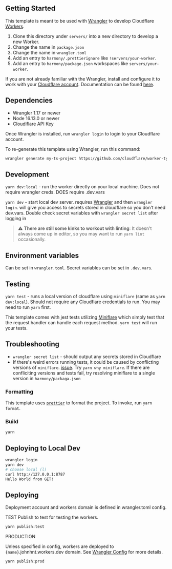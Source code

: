 ## Getting Started

This template is meant to be used with [Wrangler](https://github.com/cloudflare/wrangler) to develop Cloudflare [Workers](https://developers.cloudflare.com/workers/).

1. Clone this directory under `servers/` into a new directory to develop a new Worker.
2. Change the name in `package.json`
3. Change the name in `wrangler.toml`
4. Add an entry to `harmony/.prettierignore` like `!servers/your-worker`.
5. Add an entry to `harmony/package.json` workspaces like `servers/your-worker`.

If you are not already familiar with the Wrangler, install and configure it to work with your [Cloudflare account](https://dash.cloudflare.com). Documentation can be found [here](https://developers.cloudflare.com/workers/tooling/wrangler/).

## Dependencies

- Wrangler 1.17 or newer
- Node 16.13.0 or newer
- Cloudlflare API Key

Once Wrangler is installed, run `wrangler login` to login to your Cloudflare account.

To re-generate this template using Wrangler, run this command:

```bash
wrangler generate my-ts-project https://github.com/cloudflare/worker-typescript-template
```

## Development

`yarn dev:local` - run the worker directly on your local machine. Does not require wrangler creds. DOES require .dev.vars

`yarn dev` - start local dev server. requires [Wrangler](https://github.com/cloudflare/wrangler) and then `wrangler login`. will give you access to secrets stored in cloudflare so you don't need dev.vars. Double check secret variables with `wrangler secret list` after logging in

> :warning: **There are still some kinks to workout with linting**: It doesn't always come up in editor, so you may want to run `yarn lint` occasionally.

## Environment variables

Can be set in `wrangler.toml`. Secret variables can be set in `.dev.vars`.

## Testing

`yarn test` - runs a local version of cloudflare using `miniflare` (same as `yarn dev:local`). Should not require any Cloudflare credentials to run. You may need to run `yarn` first.

This template comes with jest tests utilizing [Miniflare](https://github.com/cloudflare/miniflare) which simply test that the request handler can handle each request method. `yarn test` will run your tests.

## Troubleshooting

- `wrangler secret list` - should output any secrets stored in Cloudflare
- If there's weird errors running tests, it could be caused by conflicting versions of `miniflare`. [issue](https://github.com/cloudflare/miniflare/issues/239#issuecomment-1092999752). Try `yarn why miniflare`. If there are confliciting versions and tests fail, try resolving miniflare to a single version in `harmony/packaga.json`

### Formatting

This template uses [`prettier`](https://prettier.io/) to format the project. To invoke, run `yarn format`.

### Build

```bash
yarn
```

## Deploying to Local Dev

```bash
wrangler login
yarn dev
# choose local (l)
curl http://127.0.0.1:8787
Hello World from GET!
```

## Deploying

Deployment account and workers domain is defined in wrangler.toml config.

TEST
Publish to test for testing the workers. 

```bash
yarn publish:test
```

PRODUCTION

Unless specified in config, workers are deployed to `{name}`.johnhnt.workers.dev domain. See [Wrangler Config](https://developers.cloudflare.com/workers/wrangler/configuration/) for more details.

```bash
yarn publish:prod
```
